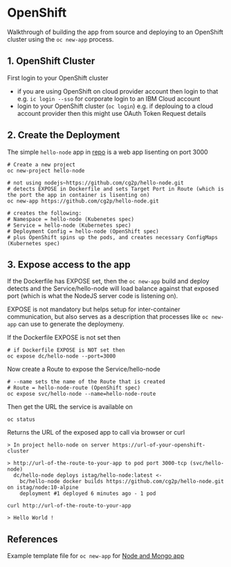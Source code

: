 # OpenShift
Walkthrough of building the app from source and deploying to an OpenShift cluster using the `oc new-app` process.

## 1. OpenShift Cluster
First login to your OpenShift cluster
- if you are using OpenShift on cloud provider account then login to that e.g. `ic login --sso` for corporate login to an IBM Cloud account
- login to your OpenShift cluster (`oc login`) e.g. if deplouing to a cloud account provider then this might use OAuth Token Request details

## 2. Create the Deployment
The simple `hello-node` app in [repo](https://github.com/cg2p/hello-node) is a web app lisenting on port 3000 
```
# Create a new project
oc new-project hello-node

# not using nodejs~https://github.com/cg2p/hello-node.git
# detects EXPOSE in Dockerfile and sets Target Port in Route (which is the port the app in container is lisenting on)
oc new-app https://github.com/cg2p/hello-node.git

# creates the following:
# Namespace = hello-node (Kubenetes spec)
# Service = hello-node (Kubernetes spec)
# Deployment Config = hello-node (OpenShift spec)
# plus OpenShift spins up the pods, and creates necessary ConfigMaps (Kubernetes spec)
```

## 3. Expose access to the app
If the Dockerfile has EXPOSE set, then the `oc new-app` build and deploy detects and the Service/hello-node will load balance against that exposed port (which is what the NodeJS server code is listening on).

EXPOSE is not mandatory but helps setup for inter-container communication, but also serves as a description that processes like `oc new-app` can use to generate the deploymeny.

If the Dockerfile EXPOSE is not set then
```
# if Dockerfile EXPOSE is NOT set then
oc expose dc/hello-node --port=3000
```

Now create a Route to expose the Service/hello-node
```
# --name sets the name of the Route that is created
# Route = hello-node-route (OpenShift spec)
oc expose svc/hello-node --name=hello-node-route 
```

Then get the URL the service is available on
```
oc status 
```

Returns the URL of the exposed app to call via browser or curl
```
> In project hello-node on server https://url-of-your-openshift-cluster

> http://url-of-the-route-to-your-app to pod port 3000-tcp (svc/hello-node)
  dc/hello-node deploys istag/hello-node:latest <-
    bc/hello-node docker builds https://github.com/cg2p/hello-node.git on istag/node:10-alpine 
    deployment #1 deployed 6 minutes ago - 1 pod

curl http://url-of-the-route-to-your-app 

> Hello World !
```

## References
Example template file for `oc new-app` for [Node and Mongo app](https://github.com/openshift/origin/blob/master/examples/quickstarts/nodejs-mongodb.json)
